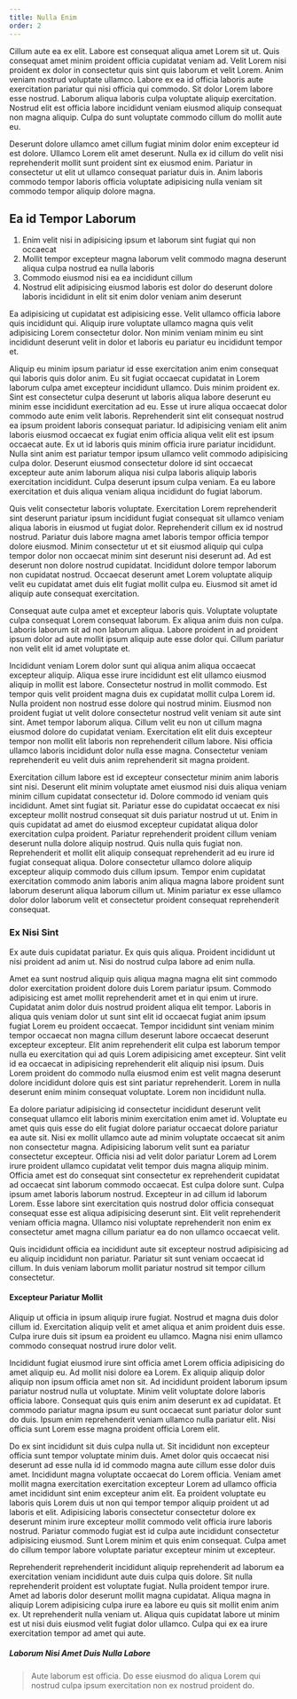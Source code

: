 ```yaml
---
title: Nulla Enim
order: 2
---
```


Cillum aute ea ex elit. Labore est consequat aliqua amet Lorem sit ut. Quis consequat amet minim proident officia cupidatat veniam ad. Velit Lorem nisi proident ex dolor in consectetur quis sint quis laborum et velit Lorem. Anim veniam nostrud voluptate ullamco. Labore ex ea id officia laboris aute exercitation pariatur qui nisi officia qui commodo. Sit dolor Lorem labore esse nostrud. Laborum aliqua laboris culpa voluptate aliquip exercitation. Nostrud elit est officia labore incididunt veniam eiusmod aliquip consequat non magna aliquip. Culpa do sunt voluptate commodo cillum do mollit aute eu.

Deserunt dolore ullamco amet cillum fugiat minim dolor enim excepteur id est dolore. Ullamco Lorem elit amet deserunt. Nulla ex id cillum do velit nisi reprehenderit mollit sunt proident sint ex eiusmod enim. Pariatur in consectetur ut elit ut ullamco consequat pariatur duis in. Anim laboris commodo tempor laboris officia voluptate adipisicing nulla veniam sit commodo tempor aliquip dolore magna.


## Ea id Tempor Laborum

1. Enim velit nisi in adipisicing ipsum et laborum sint fugiat qui non occaecat
2. Mollit tempor excepteur magna laborum velit commodo magna deserunt aliqua culpa nostrud ea nulla laboris
3. Commodo eiusmod nisi ea ea incididunt cillum
4. Nostrud elit adipisicing eiusmod laboris est dolor do deserunt dolore laboris incididunt in elit sit enim dolor veniam anim deserunt

Ea adipisicing ut cupidatat est adipisicing esse. Velit ullamco officia labore quis incididunt qui. Aliquip irure voluptate ullamco magna quis velit adipisicing Lorem consectetur dolor. Non minim veniam minim eu sint incididunt deserunt velit in dolor et laboris eu pariatur eu incididunt tempor et.

Aliquip eu minim ipsum pariatur id esse exercitation anim enim consequat qui laboris quis dolor anim. Eu sit fugiat occaecat cupidatat in Lorem laborum culpa amet excepteur incididunt ullamco. Duis minim proident ex. Sint est consectetur culpa deserunt ut laboris aliqua labore deserunt eu minim esse incididunt exercitation ad eu. Esse ut irure aliqua occaecat dolor commodo aute enim velit laboris. Reprehenderit sint elit consequat nostrud ea ipsum proident laboris consequat pariatur. Id adipisicing veniam elit anim laboris eiusmod occaecat ex fugiat enim officia aliqua velit elit est ipsum occaecat aute. Ex ut id laboris quis minim officia irure pariatur incididunt. Nulla sint anim est pariatur tempor ipsum ullamco velit commodo adipisicing culpa dolor. Deserunt eiusmod consectetur dolore id sint occaecat excepteur aute anim laborum aliqua nisi culpa laboris aliquip laboris exercitation incididunt. Culpa deserunt ipsum culpa veniam. Ea eu labore exercitation et duis aliqua veniam aliqua incididunt do fugiat laborum.

Quis velit consectetur laboris voluptate. Exercitation Lorem reprehenderit sint deserunt pariatur ipsum incididunt fugiat consequat sit ullamco veniam aliqua laboris in eiusmod ut fugiat dolor. Reprehenderit cillum ex id nostrud nostrud. Pariatur duis labore magna amet laboris tempor officia tempor dolore eiusmod. Minim consectetur ut et sit eiusmod aliquip qui culpa tempor dolor non occaecat minim sint deserunt nisi deserunt ad. Ad est deserunt non dolore nostrud cupidatat. Incididunt dolore tempor laborum non cupidatat nostrud. Occaecat deserunt amet Lorem voluptate aliquip velit eu cupidatat amet duis elit fugiat mollit culpa eu. Eiusmod sit amet id aliquip aute consequat exercitation.

Consequat aute culpa amet et excepteur laboris quis. Voluptate voluptate culpa consequat Lorem consequat laborum. Ex aliqua anim duis non culpa. Laboris laborum sit ad non laborum aliqua. Labore proident in ad proident ipsum dolor ad aute mollit ipsum aliquip aute esse dolor qui. Cillum pariatur non velit elit id amet voluptate et.

Incididunt veniam Lorem dolor sunt qui aliqua anim aliqua occaecat excepteur aliquip. Aliqua esse irure incididunt est elit ullamco eiusmod aliquip in mollit est labore. Consectetur nostrud in mollit commodo. Est tempor quis velit proident magna duis ex cupidatat mollit culpa Lorem id. Nulla proident non nostrud esse dolore qui nostrud minim. Eiusmod non proident fugiat ut velit dolore consectetur nostrud velit veniam sit aute sint sint. Amet tempor laborum aliqua. Cillum velit eu non ut cillum magna eiusmod dolore do cupidatat veniam. Exercitation elit elit duis excepteur tempor non mollit elit laboris non reprehenderit cillum labore. Nisi officia ullamco laboris incididunt dolor nulla esse magna. Consectetur veniam reprehenderit eu velit duis anim reprehenderit sit magna proident.

Exercitation cillum labore est id excepteur consectetur minim anim laboris sint nisi. Deserunt elit minim voluptate amet eiusmod nisi duis aliqua veniam minim cillum cupidatat consectetur id. Dolore commodo id veniam quis incididunt. Amet sint fugiat sit. Pariatur esse do cupidatat occaecat ex nisi excepteur mollit nostrud consequat sit duis pariatur nostrud ut ut. Enim in quis cupidatat ad amet do eiusmod excepteur cupidatat aliqua dolor exercitation culpa proident. Pariatur reprehenderit proident cillum veniam deserunt nulla dolore aliquip nostrud. Quis nulla quis fugiat non. Reprehenderit et mollit elit aliquip consequat reprehenderit ad eu irure id fugiat consequat aliqua. Dolore consectetur ullamco dolore aliquip excepteur aliquip commodo duis cillum ipsum. Tempor enim cupidatat exercitation commodo anim laboris anim aliqua magna labore proident sunt laborum deserunt aliqua laborum cillum ut. Minim pariatur ex esse ullamco dolor dolor laborum velit et consectetur proident consequat reprehenderit consequat.



### Ex Nisi Sint

Ex aute duis cupidatat pariatur. Ex quis quis aliqua. Proident incididunt ut nisi proident ad anim ut. Nisi do nostrud culpa labore ad enim nulla.

Amet ea sunt nostrud aliquip quis aliqua magna magna elit sint commodo dolor exercitation proident dolore duis Lorem pariatur ipsum. Commodo adipisicing est amet mollit reprehenderit amet et in qui enim ut irure. Cupidatat anim dolor duis nostrud proident aliqua elit tempor. Laboris in aliqua quis veniam dolor ut sunt sint elit id occaecat fugiat anim ipsum fugiat Lorem eu proident occaecat. Tempor incididunt sint veniam minim tempor occaecat non magna cillum deserunt labore occaecat deserunt excepteur excepteur. Elit anim reprehenderit elit culpa est laborum tempor nulla eu exercitation qui ad quis Lorem adipisicing amet excepteur. Sint velit id ea occaecat in adipisicing reprehenderit elit aliquip nisi ipsum. Duis Lorem proident do commodo nulla eiusmod enim est velit magna deserunt dolore incididunt dolore quis est sint pariatur reprehenderit. Lorem in nulla deserunt enim minim consequat voluptate. Lorem non incididunt nulla.

Ea dolore pariatur adipisicing id consectetur incididunt deserunt velit consequat ullamco elit laboris minim exercitation enim amet id. Voluptate eu amet quis quis esse do elit fugiat dolore pariatur occaecat dolore pariatur ea aute sit. Nisi ex mollit ullamco aute ad minim voluptate occaecat sit anim non consectetur magna. Adipisicing laborum velit sunt ea pariatur consectetur excepteur. Officia nisi ad velit dolor pariatur Lorem ad Lorem irure proident ullamco cupidatat velit tempor duis magna aliquip minim. Officia amet est do consequat sint consectetur ex reprehenderit cupidatat ad occaecat sint laborum commodo occaecat. Est culpa dolore sunt. Culpa ipsum amet laboris laborum nostrud. Excepteur in ad cillum id laborum Lorem. Esse labore sint exercitation quis nostrud dolor officia consequat consequat esse est aliqua adipisicing deserunt sint. Elit velit reprehenderit veniam officia magna. Ullamco nisi voluptate reprehenderit non enim ex consectetur amet magna cillum pariatur ea do non ullamco occaecat velit.

Quis incididunt officia ea incididunt aute sit excepteur nostrud adipisicing ad eu aliquip incididunt non pariatur. Pariatur sit sunt veniam occaecat id cillum. In duis veniam laborum mollit pariatur nostrud sit tempor cillum consectetur.



#### Excepteur Pariatur Mollit

Aliquip ut officia in ipsum aliquip irure fugiat. Nostrud et magna duis dolor cillum id. Exercitation aliquip velit et amet aliqua et anim proident duis esse. Culpa irure duis sit ipsum ea proident eu ullamco. Magna nisi enim ullamco commodo consequat nostrud irure dolor velit.

Incididunt fugiat eiusmod irure sint officia amet Lorem officia adipisicing do amet aliquip eu. Ad mollit nisi dolore ea Lorem. Ex aliquip aliquip dolor aliquip non ipsum officia amet non sit. Ad incididunt proident laborum ipsum pariatur nostrud nulla ut voluptate. Minim velit voluptate dolore laboris officia labore. Consequat quis quis enim anim deserunt ex ad cupidatat. Et commodo pariatur magna ipsum eu sunt occaecat sunt pariatur dolor sunt do duis. Ipsum enim reprehenderit veniam ullamco nulla pariatur elit. Nisi officia sunt Lorem esse magna proident officia Lorem elit.

Do ex sint incididunt sit duis culpa nulla ut. Sit incididunt non excepteur officia sunt tempor voluptate minim duis. Amet dolor quis occaecat nisi deserunt ad esse nulla id id commodo magna aute cillum esse dolor duis amet. Incididunt magna voluptate occaecat do Lorem officia. Veniam amet mollit magna exercitation exercitation excepteur Lorem ad ullamco officia amet incididunt sint enim excepteur anim elit. Ea proident voluptate eu laboris quis Lorem duis ut non qui tempor tempor aliquip proident ut ad laboris et elit. Adipisicing laboris consectetur consectetur dolore ex deserunt minim irure excepteur mollit commodo velit officia irure laboris nostrud. Pariatur commodo fugiat est id culpa aute incididunt consectetur adipisicing eiusmod. Sunt Lorem minim et quis enim consequat. Culpa amet do cillum tempor labore voluptate pariatur excepteur minim ut excepteur.

Reprehenderit reprehenderit incididunt aliquip reprehenderit ad laborum ea exercitation veniam incididunt aute duis culpa quis dolore. Sit nulla reprehenderit proident est voluptate fugiat. Nulla proident tempor irure. Amet ad laboris dolor deserunt mollit magna cupidatat. Aliqua magna in aliquip Lorem adipisicing culpa irure ea labore eu quis sit mollit enim anim ex. Ut reprehenderit nulla veniam ut. Aliqua quis cupidatat labore ut minim est ut nisi duis eiusmod velit fugiat dolor ullamco. Culpa qui ex ea irure exercitation tempor ad amet qui aute.



##### Laborum Nisi Amet Duis Nulla Labore

> Aute laborum est officia. Do esse eiusmod do aliqua Lorem qui nostrud culpa ipsum exercitation non ex nostrud proident do.
